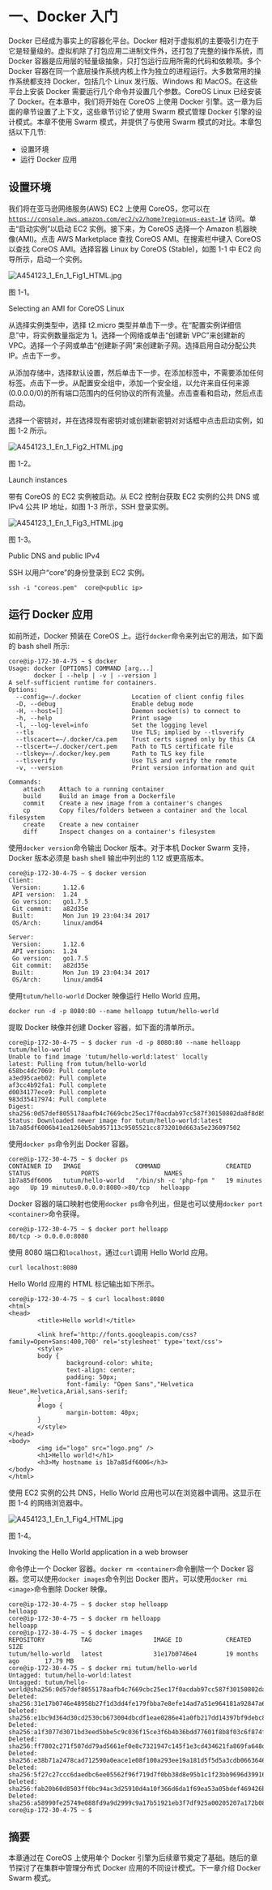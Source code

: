 # 一、Docker 入门

Docker 已经成为事实上的容器化平台。Docker 相对于虚拟机的主要吸引力在于它是轻量级的。虚拟机除了打包应用二进制文件外，还打包了完整的操作系统，而 Docker 容器是应用层的轻量级抽象，只打包运行应用所需的代码和依赖项。多个 Docker 容器在同一个底层操作系统内核上作为独立的进程运行。大多数常用的操作系统都支持 Docker，包括几个 Linux 发行版、Windows 和 MacOS。在这些平台上安装 Docker 需要运行几个命令并设置几个参数。CoreOS Linux 已经安装了 Docker。在本章中，我们将开始在 CoreOS 上使用 Docker 引擎。这一章为后面的章节设置了上下文，这些章节讨论了使用 Swarm 模式管理 Docker 引擎的设计模式。本章不使用 Swarm 模式，并提供了与使用 Swarm 模式的对比。本章包括以下几节:

*   设置环境
*   运行 Docker 应用

## 设置环境

我们将在亚马逊网络服务(AWS) EC2 上使用 CoreOS，您可以在 [`https://console.aws.amazon.com/ec2/v2/home?region=us-east-1#`](https://console.aws.amazon.com/ec2/v2/home%3Fregion=us-east-1) 访问。单击“启动实例”以启动 EC2 实例。接下来，为 CoreOS 选择一个 Amazon 机器映像(AMI)。点击 AWS Marketplace 查找 CoreOS AMI。在搜索栏中键入 CoreOS 以查找 CoreOS AMI。选择容器 Linux by CoreOS (Stable)，如图 1-1 中 EC2 向导所示，启动一个实例。

![A454123_1_En_1_Fig1_HTML.jpg](img/A454123_1_En_1_Fig1_HTML.jpg)

图 1-1。

Selecting an AMI for CoreOS Linux

从选择实例类型中，选择 t2.micro 类型并单击下一步。在“配置实例详细信息”中，将实例数量指定为 1。选择一个网络或单击“创建新 VPC”来创建新的 VPC。选择一个子网或单击“创建新子网”来创建新子网。选择启用自动分配公共 IP。点击下一步。

从添加存储中，选择默认设置，然后单击下一步。在添加标签中，不需要添加任何标签。点击下一步。从配置安全组中，添加一个安全组，以允许来自任何来源(0.0.0.0/0)的所有端口范围内的任何协议的所有流量。点击查看和启动，然后点击启动。

选择一个密钥对，并在选择现有密钥对或创建新密钥对对话框中点击启动实例，如图 1-2 所示。

![A454123_1_En_1_Fig2_HTML.jpg](img/A454123_1_En_1_Fig2_HTML.jpg)

图 1-2。

Launch instances

带有 CoreOS 的 EC2 实例被启动。从 EC2 控制台获取 EC2 实例的公共 DNS 或 IPv4 公共 IP 地址，如图 1-3 所示，SSH 登录实例。

![A454123_1_En_1_Fig3_HTML.jpg](img/A454123_1_En_1_Fig3_HTML.jpg)

图 1-3。

Public DNS and public IPv4

SSH 以用户“core”的身份登录到 EC2 实例。

```
ssh -i "coreos.pem"  core@<public ip>

```

## 运行 Docker 应用

如前所述，Docker 预装在 CoreOS 上。运行`docker`命令来列出它的用法，如下面的 bash shell 所示:

```
core@ip-172-30-4-75 ∼ $ docker
Usage: docker [OPTIONS] COMMAND [arg...]
       docker [ --help | -v | --version ]
A self-sufficient runtime for containers.
Options:
  --config=∼/.docker              Location of client config files
  -D, --debug                     Enable debug mode
  -H, --host=[]                   Daemon socket(s) to connect to
  -h, --help                      Print usage
  -l, --log-level=info            Set the logging level
  --tls                           Use TLS; implied by --tlsverify
  --tlscacert=∼/.docker/ca.pem    Trust certs signed only by this CA
  --tlscert=∼/.docker/cert.pem    Path to TLS certificate file
  --tlskey=∼/.docker/key.pem      Path to TLS key file
  --tlsverify                     Use TLS and verify the remote
  -v, --version                   Print version information and quit

Commands:
    attach    Attach to a running container
    build     Build an image from a Dockerfile
    commit    Create a new image from a container's changes
    cp        Copy files/folders between a container and the local filesystem
    create    Create a new container
    diff      Inspect changes on a container's filesystem

```

使用`docker version`命令输出 Docker 版本。对于本机 Docker Swarm 支持，Docker 版本必须是 bash shell 输出中列出的 1.12 或更高版本。

```
core@ip-172-30-4-75 ∼ $ docker version
Client:
 Version:      1.12.6
 API version:  1.24
 Go version:   go1.7.5
 Git commit:   a82d35e
 Built:        Mon Jun 19 23:04:34 2017
 OS/Arch:      linux/amd64

Server:
 Version:      1.12.6
 API version:  1.24
 Go version:   go1.7.5
 Git commit:   a82d35e
 Built:        Mon Jun 19 23:04:34 2017
 OS/Arch:      linux/amd64

```

使用`tutum/hello-world` Docker 映像运行 Hello World 应用。

```
docker run -d -p 8080:80 --name helloapp tutum/hello-world

```

提取 Docker 映像并创建 Docker 容器，如下面的清单所示。

```
core@ip-172-30-4-75 ∼ $ docker run -d -p 8080:80 --name helloapp tutum/hello-world
Unable to find image 'tutum/hello-world:latest' locally
latest: Pulling from tutum/hello-world
658bc4dc7069: Pull complete
a3ed95caeb02: Pull complete
af3cc4b92fa1: Pull complete
d0034177ece9: Pull complete
983d35417974: Pull complete
Digest: sha256:0d57def8055178aafb4c7669cbc25ec17f0acdab97cc587f30150802da8f8d85
Status: Downloaded newer image for tutum/hello-world:latest
1b7a85df6006b41ea1260b5ab957113c9505521cc8732010d663a5e236097502

```

使用`docker ps`命令列出 Docker 容器。

```
core@ip-172-30-4-75 ∼ $ docker ps                                                 
CONTAINER ID   IMAGE               COMMAND                  CREATED          STATUS              PORTS                  NAMES
1b7a85df6006   tutum/hello-world   "/bin/sh -c 'php-fpm "   19 minutes ago   Up 19 minutes0.0.0.0:8080->80/tcp   helloapp

```

Docker 容器的端口映射也使用`docker ps`命令列出，但是也可以使用`docker port <container>`命令获得。

```
core@ip-172-30-4-75 ∼ $ docker port helloapp
80/tcp -> 0.0.0.0:8080

```

使用 8080 端口和`localhost`，通过`curl`调用 Hello World 应用。

```
curl localhost:8080

```

Hello World 应用的 HTML 标记输出如下所示。

```
core@ip-172-30-4-75 ∼ $ curl localhost:8080
<html>
<head>
        <title>Hello world!</title>

        <link href='http://fonts.googleapis.com/css?family=Open+Sans:400,700' rel='stylesheet' type='text/css'>
        <style>
        body {
                background-color: white;
                text-align: center;
                padding: 50px;
                font-family: "Open Sans","Helvetica Neue",Helvetica,Arial,sans-serif;
        }
        #logo {
                margin-bottom: 40px;
        }
        </style>
</head>
<body>
        <img id="logo" src="logo.png" />
        <h1>Hello world!</h1>
        <h3>My hostname is 1b7a85df6006</h3>
</body>
</html>

```

使用 EC2 实例的公共 DNS，Hello World 应用也可以在浏览器中调用。这显示在图 1-4 的网络浏览器中。

![A454123_1_En_1_Fig4_HTML.jpg](img/A454123_1_En_1_Fig4_HTML.jpg)

图 1-4。

Invoking the Hello World application in a web browser

命令停止一个 Docker 容器。`docker rm <container>`命令删除一个 Docker 容器。您可以使用`docker images`命令列出 Docker 图片。可以使用`docker rmi <image>`命令删除 Docker 映像。

```
core@ip-172-30-4-75 ∼ $ docker stop helloapp
helloapp
core@ip-172-30-4-75 ∼ $ docker rm helloapp
helloapp
core@ip-172-30-4-75 ∼ $ docker images
REPOSITORY          TAG                 IMAGE ID            CREATED             SIZE
tutum/hello-world   latest              31e17b0746e4        19 months ago       17.79 MB
core@ip-172-30-4-75 ∼ $ docker rmi tutum/hello-world
Untagged: tutum/hello-world:latest
Untagged: tutum/hello-world@sha256:0d57def8055178aafb4c7669cbc25ec17f0acdab97cc587f30150802da8f8d85
Deleted: sha256:31e17b0746e48958b27f1d3dd4fe179fbba7e8efe14ad7a51e964181a92847a6
Deleted: sha256:e1bc9d364d30cd2530cb673004dbcdf1eae0286e41a0fb217dd14397bf9debc8
Deleted: sha256:a1f3077d3071bd3eed5bbe5c9c036f15ce3f6b4b36bdd77601f8b8f03c6f874f
Deleted: sha256:ff7802c271f507dd79ad5661ef0e8c7321947c145f1e3cd434621fa869fa648d
Deleted: sha256:e38b71a2478cad712590a0eace1e08f100a293ee19a181d5f5d5a3cdb0663646
Deleted: sha256:5f27c27ccc6daedbc6ee05562f96f719d7f0bb38d8e95b1c1f23bb9696d39916
Deleted: sha256:fab20b60d8503ff0bc94ac3d25910d4a10f366d6da1f69ea53a05bdef469426b
Deleted: sha256:a58990fe25749e088fd9a9d2999c9a17b51921eb3f7df925a00205207a172b08
core@ip-172-30-4-75 ∼ $ 

```

## 摘要

本章通过在 CoreOS 上使用单个 Docker 引擎为后续章节奠定了基础。随后的章节探讨了在集群中管理分布式 Docker 应用的不同设计模式。下一章介绍 Docker Swarm 模式。